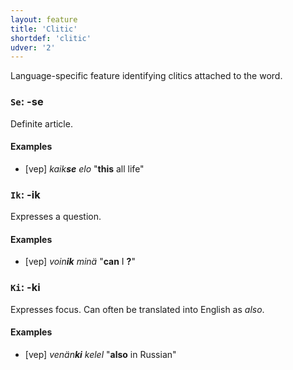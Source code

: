 ```yaml
---
layout: feature
title: 'Clitic'
shortdef: 'clitic'
udver: '2'
---
```


Language-specific feature identifying clitics attached to the word.

### <a name="Se">`Se`</a>: -se

Definite article.

#### Examples

* [vep] _kaik<b>se</b> elo_ "<b>this</b> all life"

### <a name="Ik">`Ik`</a>: -ik

Expresses a question.

#### Examples

* [vep] _voin<b>ik</b> minä_ "<b>can</b> I <b>?</b>"

### <a name="Ki">`Ki`</a>: -ki

Expresses focus. Can often be translated into English as *also*.

#### Examples

* [vep] _venän<b>ki</b> kelel_ "<b>also</b> in Russian"
